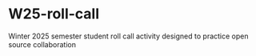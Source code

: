 # W25-roll-call
Winter 2025 semester student roll call activity designed to practice open source collaboration

